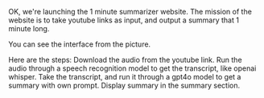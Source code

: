 OK, we're launching the 1 minute summarizer website. The mission of the website is to take youtube links as input, and output a summary that 1 minute long. 

You can see the interface from the picture. 

Here are the steps: 
Download the audio from the youtube link. 
Run the audio through a speech recognition model to get the transcript, like openai whisper. 
Take the transcript, and run it through a gpt4o model to get a summary with own prompt. 
Display summary in the summary section. 

